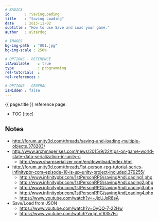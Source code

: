 ```yaml
---
# BASICS
id       : rSavingLoading
title    : "Saving Loading"
date     : 2015-11-02
subtitle : "How to use Save and Load your game."
author   : aStardog

# IMAGES
bg-img-path  : "001.jpg"
bg-img-scale : 250%

# OPTIONS - REFERENCE
isAvailable    : true
type           : programming
rel-tutorials  : 
rel-references : 

# OPTIONS - GENERAL
isHidden : false
---
```

{{ page.title }} reference page.

* TOC
{:toc}

## Notes

* http://forum.unity3d.com/threads/saving-and-loading-multiple-objects.378283/
* http://www.archmagerises.com/news/2015/9/22/tips-on-game-world-state-data-serialization-in-unity-c
  * http://www.sharpserializer.com/en/download/index.html
* http://forum.unity3d.com/threads/1st-person-rpg-tutorial-series-infinitypbr-com-episode-10-is-up-unity-project-included.379255/
  * http://www.infinitypbr.com/1stPersonRPG/savingAndLoading1.php
  * http://www.infinitypbr.com/1stPersonRPG/savingAndLoading2.php
  * http://www.infinitypbr.com/1stPersonRPG/savingAndLoading3.php
  * http://www.infinitypbr.com/1stPersonRPG/savingAndLoading4.php
  * https://www.youtube.com/watch?v=-JjcUJxR8sA
* Save/Load from JSON
  * https://www.youtube.com/watch?v=OyQQ-7-22Hw
  * https://www.youtube.com/watch?v=IgLntR357Fc